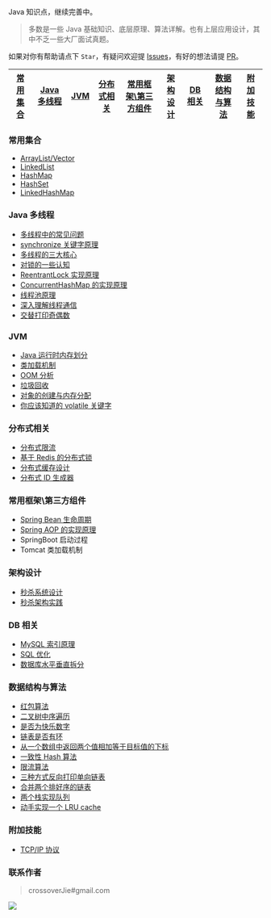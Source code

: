 Java 知识点，继续完善中。

> 多数是一些 Java 基础知识、底层原理、算法详解。也有上层应用设计，其中不乏一些大厂面试真题。


如果对你有帮助请点下 `Star`，有疑问欢迎提 [Issues](https://github.com/crossoverJie/Java-Interview/issues)，有好的想法请提 [PR](https://github.com/crossoverJie/Java-Interview/pulls)。


[常用集合](https://github.com/crossoverJie/Java-Interview/blob/master/README.md#%E5%B8%B8%E7%94%A8%E9%9B%86%E5%90%88) | [Java 多线程](https://github.com/crossoverJie/Java-Interview/blob/master/README.md#java-%E5%A4%9A%E7%BA%BF%E7%A8%8B) | [JVM](https://github.com/crossoverJie/Java-Interview/blob/master/README.md#jvm) | [分布式相关](https://github.com/crossoverJie/Java-Interview/blob/master/README.md#%E5%88%86%E5%B8%83%E5%BC%8F%E7%9B%B8%E5%85%B3) |[常用框架\第三方组件](https://github.com/crossoverJie/Java-Interview/blob/master/README.md#%E5%B8%B8%E7%94%A8%E6%A1%86%E6%9E%B6%E7%AC%AC%E4%B8%89%E6%96%B9%E7%BB%84%E4%BB%B6)|[架构设计](https://github.com/crossoverJie/Java-Interview/blob/master/README.md#%E6%9E%B6%E6%9E%84%E8%AE%BE%E8%AE%A1)|[DB 相关](https://github.com/crossoverJie/Java-Interview/blob/master/README.md#db-%E7%9B%B8%E5%85%B3)|[数据结构与算法](https://github.com/crossoverJie/Java-Interview/blob/master/README.md#%E6%95%B0%E6%8D%AE%E7%BB%93%E6%9E%84%E4%B8%8E%E7%AE%97%E6%B3%95)|[附加技能](https://github.com/crossoverJie/Java-Interview/blob/master/README.md#%E9%99%84%E5%8A%A0%E6%8A%80%E8%83%BD)
---- | --- | --- | ---| ---| ---| ---| ---| ---



### 常用集合
- [ArrayList/Vector](https://github.com/crossoverJie/Java-Interview/blob/master/MD/ArrayList.md)
- [LinkedList](https://github.com/crossoverJie/Java-Interview/blob/master/MD/LinkedList.md)
- [HashMap](https://github.com/crossoverJie/Java-Interview/blob/master/MD/HashMap.md)
- [HashSet](https://github.com/crossoverJie/Java-Interview/blob/master/MD/collection/HashSet.md)
- [LinkedHashMap](https://github.com/crossoverJie/Java-Interview/blob/master/MD/collection/LinkedHashMap.md)

### Java 多线程
- [多线程中的常见问题](https://github.com/crossoverJie/Java-Interview/blob/master/MD/Thread-common-problem.md)
- [synchronize 关键字原理](https://github.com/crossoverJie/Java-Interview/blob/master/MD/Synchronize.md)
- [多线程的三大核心](https://github.com/crossoverJie/Java-Interview/blob/master/MD/Threadcore.md)
- [对锁的一些认知](https://github.com/crossoverJie/Java-Interview/blob/master/MD/Java-lock.md)
- [ReentrantLock 实现原理 ](https://github.com/crossoverJie/Java-Interview/blob/master/MD/ReentrantLock.md)
- [ConcurrentHashMap 的实现原理](https://github.com/crossoverJie/Java-Interview/blob/master/MD/ConcurrentHashMap.md)
- [线程池原理](https://github.com/crossoverJie/Java-Interview/blob/master/MD/ThreadPoolExecutor.md)
- [深入理解线程通信](https://github.com/crossoverJie/Java-Interview/blob/master/MD/concurrent/thread-communication.md)
- [交替打印奇偶数](https://github.com/crossoverJie/Java-Interview/blob/master/src/main/java/com/crossoverjie/actual/TwoThread.java)

### JVM
- [Java 运行时内存划分](https://github.com/crossoverJie/Java-Interview/blob/master/MD/MemoryAllocation.md)
-  [类加载机制](https://github.com/crossoverJie/Java-Interview/blob/master/MD/ClassLoad.md)
-  [OOM 分析](https://github.com/crossoverJie/Java-Interview/blob/master/MD/OOM-analysis.md)
- [垃圾回收](https://github.com/crossoverJie/Java-Interview/blob/master/MD/GarbageCollection.md)
- [对象的创建与内存分配](https://github.com/crossoverJie/Java-Interview/blob/master/MD/newObject.md)
- [你应该知道的 volatile 关键字](https://github.com/crossoverJie/Java-Interview/blob/master/MD/concurrent/volatile.md)

### 分布式相关

- [分布式限流](http://crossoverjie.top/2018/04/28/sbc/sbc7-Distributed-Limit/)
- [基于 Redis 的分布式锁](http://crossoverjie.top/2018/03/29/distributed-lock/distributed-lock-redis/)
- [分布式缓存设计](https://github.com/crossoverJie/Java-Interview/blob/master/MD/Cache-design.md)
- [分布式 ID 生成器](https://github.com/crossoverJie/Java-Interview/blob/master/MD/ID-generator.md)

### 常用框架\第三方组件

- [Spring Bean 生命周期](https://github.com/crossoverJie/Java-Interview/blob/master/MD/spring/spring-bean-lifecycle.md)
- [Spring AOP 的实现原理](https://github.com/crossoverJie/Java-Interview/blob/master/MD/SpringAOP.md) 
- SpringBoot 启动过程
- Tomcat 类加载机制



### 架构设计
- [秒杀系统设计](https://github.com/crossoverJie/Java-Interview/blob/master/MD/Spike.md)
- [秒杀架构实践](http://crossoverjie.top/2018/05/07/ssm/SSM18-seconds-kill/)

### DB 相关

- [MySQL 索引原理](https://github.com/crossoverJie/Java-Interview/blob/master/MD/MySQL-Index.md)
- [SQL 优化](https://github.com/crossoverJie/Java-Interview/blob/master/MD/SQL-optimization.md)
- [数据库水平垂直拆分](https://github.com/crossoverJie/Java-Interview/blob/master/MD/DB-split.md)

### 数据结构与算法
- [红包算法](https://github.com/crossoverJie/Java-Interview/blob/master/src/main/java/com/crossoverjie/red/RedPacket.java)
- [二叉树中序遍历](https://github.com/crossoverJie/Java-Interview/blob/master/src/main/java/com/crossoverjie/algorithm/BinaryNode.java#L76-L101)
- [是否为快乐数字](https://github.com/crossoverJie/Java-Interview/blob/master/src/main/java/com/crossoverjie/algorithm/HappyNum.java#L38-L55)
- [链表是否有环](https://github.com/crossoverJie/Java-Interview/blob/master/src/main/java/com/crossoverjie/algorithm/LinkLoop.java#L32-L59)
- [从一个数组中返回两个值相加等于目标值的下标](https://github.com/crossoverJie/Java-Interview/blob/master/src/main/java/com/crossoverjie/algorithm/TwoSum.java#L38-L59)
- [一致性 Hash 算法](https://github.com/crossoverJie/Java-Interview/blob/master/MD/Consistent-Hash.md)
- [限流算法](https://github.com/crossoverJie/Java-Interview/blob/master/MD/Limiting.md)
- [三种方式反向打印单向链表](https://github.com/crossoverJie/Java-Interview/blob/master/src/main/java/com/crossoverjie/algorithm/ReverseNode.java)
- [合并两个排好序的链表](https://github.com/crossoverJie/Java-Interview/blob/master/src/main/java/com/crossoverjie/algorithm/MergeTwoSortedLists.java)
- [两个栈实现队列](https://github.com/crossoverJie/Java-Interview/blob/master/src/main/java/com/crossoverjie/algorithm/TwoStackQueue.java)
- [动手实现一个 LRU cache](http://crossoverjie.top/2018/04/07/algorithm/LRU-cache/)

### 附加技能

- [TCP/IP 协议](https://github.com/crossoverJie/Java-Interview/blob/master/MD/TCP%3AIP.md)


### 联系作者

> crossoverJie#gmail.com

![](https://ws4.sinaimg.cn/large/006tKfTcly1fochm4as0sj30by0bydgh.jpg)
